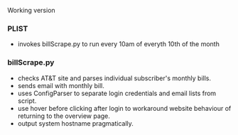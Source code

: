 Working version
### PLIST  
+  invokes billScrape.py to run every 10am of everyth 10th of the month  

### billScrape.py  
+  checks AT&T site and parses individual subscriber's monthly bills.  
+  sends email with monthly bill.  
+  uses ConfigParser to separate login credentials and email lists from script. 
+  use hover before clicking after login to workaround website behaviour of returning to the overview page.   
+  output system hostname pragmatically. 
